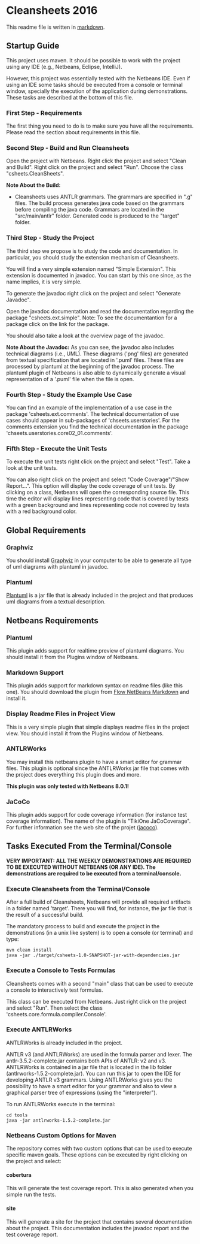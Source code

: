 Cleansheets 2016
================
  
This readme file is written in [markdown](http://daringfireball.net/projects/markdown/). 

Startup Guide
-------------

This project uses maven. It should be possible to work with the project using any IDE (e.g., Netbeans, Eclipse, IntelliJ).

However, this project was essentially tested with the Netbeans IDE. Even if using an IDE some tasks should be executed from a console or terminal window, specially the execution of the application during demonstrations. These tasks are described at the bottom of this file.  

### First Step - Requirements

The first thing you need to do is to make sure you have all the requirements. Please read the section about requirements in this file.

### Second Step - Build and Run Cleansheets

Open the project with Netbeans. Right click the project and select "Clean and Build". Right click on the project and select "Run". Choose the class "csheets.CleanSheets". 

**Note About the Build:** 
- Cleansheets uses ANTLR grammars. The grammars are specified in ".g" files. The build process generates java code based on the grammars before compiling the java code. Grammars are located in the "src/main/antlr" folder. Generated code is produced to the "target" folder. 

### Third Step - Study the Project

The third step we propose is to study the code and documentation. In particular, you should study the extension mechanism of Cleansheets. 

You will find a very simple extension named "Simple Extension". This extension is documented in javadoc. You can start by this one since, as the name implies, it is very simple.

To generate the javadoc right click on the project and select "Generate Javadoc".

Open the javadoc documentation and read the documentation regarding the package "csheets.ext.simple". Note: To see the documentantion for a package click on the link for the package.

You should also take a look at the overview page of the javadoc.

**Note About the Javadoc:** As you can see, the javadoc also includes technical diagrams (i.e., UML). These diagrams ('png' files) are generated from textual specification that are located in '.puml' files. These files are processed by plantuml at the beginning of the javadoc process. The plantuml plugin of Netbeans is also able to dynamically generate a visual representation of a '.puml' file when the file is open.   

### Fourth Step - Study the Example Use Case 

You can find an example of the implementation of a use case in the package 'csheets.ext.comments'. The technical documentation of use cases should appear in sub-packages of 'chseets.userstories'. For the comments extension you find the technical documentation in the package 'chseets.userstories.core02_01.comments'.  

### Fifth Step - Execute the Unit Tests 

To execute the unit tests right click on the project and select "Test". Take a look at the unit tests.

You can also right click on the project and select "Code Coverage"/"Show Report...". This option will display the code coverage of unit tests. By clicking on a class, Netbeans will open the corresponding source file. This time the editor will display lines representing code that is covered by tests with a green background and lines representing code not covered by tests with a red background color.

Global Requirements
-------------------

### Graphviz
You should install [Graphviz](http://www.graphviz.org/) in your computer 
to be able to generate all type of uml diagrams with plantuml in javadoc.

### Plantuml
[Plantuml](http://www.plantuml.com) is a jar file that is already included in the project and that produces uml diagrams from a textual description.


Netbeans Requirements
---------------------

### Plantuml

This plugin adds support for realtime preview of plantuml diagrams. You should install it from the Plugins window of Netbeans.

### Markdown Support

This plugin adds support for markdown syntax on readme files (like this one). You should download the plugin from [Flow NetBeans Markdown](https://github.com/madflow/flow-netbeans-markdown) and install it.

### Display Readme Files in Project View

This is a very simple plugin that simple displays readme files in the project view. You should install it from the Plugins window of Netbeans.

### ANTLRWorks

You may install this netbeans plugin to have a smart editor for grammar files. This plugin is optional since the ANTLRWorks jar file that comes with the project does everything this plugin does and more.

**This plugin was only tested with Netbeans 8.0.1!**

### JaCoCo 

This plugin adds support for code coverage information (for instance test coverage information). The name of the plugin is "TikiOne JaCoCoverage". For further information see the web site of the projet ([jacoco](http://eclemma.org/jacoco/)).

Tasks Executed From the Terminal/Console
----------------------------------------

**VERY IMPORTANT: ALL THE WEEKLY DEMONSTRATIONS ARE REQUIRED TO BE EXECUTED WITHOUT NETBEANS (OR ANY IDE). The demonstrations are required to be executed from a terminal/console.** 

### Execute Cleansheets from the Terminal/Console

After a full build of Cleansheets, Netbeans will provide all required artifacts in a folder named 'target'. There you will find, for instance, the jar file that is the result of a successful build.

The mandatory process to build and execute the project in the demonstrations (in a unix like system) is to open a console (or terminal) and type:

    mvn clean install
    java -jar ./target/csheets-1.0-SNAPSHOT-jar-with-dependencies.jar

### Execute a Console to Tests Formulas

Cleansheets comes with a second "main" class that can be used to execute a console to interactively test formulas.

This class can be executed from Netbeans. Just right click on the project and select "Run". Then select the class 'csheets.core.formula.compiler.Console'.

### Execute ANTLRWorks

ANTLRWorks is already included in the project.

ANTLR v3 (and ANTLRWorks) are used in the formula parser and lexer. The antlr-3.5.2-complete.jar contains both APIs of 
ANTLR: v2 and v3. ANTLRWorks is contained in a jar file that is located in the lib folder (antlrworks-1.5.2-complete.jar). You can run this jar
to open the IDE for developing ANTLR v3 grammars. Using ANTLRWorks gives you the possibility to have a smart editor for your grammar and also to view 
a graphical parser tree of expressions (using the "interpreter"). 

To run ANTLRWorks execute in the terminal:
    
    cd tools
    java -jar antlrworks-1.5.2-complete.jar
 
### Netbeans Custom Options for Maven 

The repository comes with two custom options that can be used to execute specific maven goals. These options can be executed by right clicking on the project and select: 

#### cobertura

This will generate the test coverage report. This is also generated when you simple run the tests.

#### site

This will generate a site for the project that contains several documentation about the project. This documentation includes the javadoc report and the test coverage report. 



